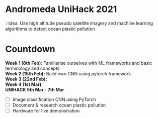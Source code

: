 # Andromeda UniHack 2021 
💡Idea: Use high altitude pseudo satellite imagery and machine learning algorithms to detect ocean plastic pollution

# Countdown 
**Week 1 (8th Feb):** Familiarise ourselves with ML frameworks and basic terminology and concepts \
**Week 2 (15th Feb):** Build own CNN using pytorch framework \
**Week 3 (22nd Feb):** \
**Week 4 (1st Mar):** \
**UNIHACK 5th Mar - 7th Mar**

- [ ] Image classification CNN using PyTorch 
- [ ] Document & research ocean plastic pollution 
- [ ] Hardware for live demonstration 
